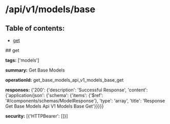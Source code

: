 # /api/v1/models/base

## Table of contents:
- [get](#get)

<a name="get" />
## get

**tags:** ['models']

**summary:** Get Base Models

**operationId:** get_base_models_api_v1_models_base_get

**responses:** {'200': {'description': 'Successful Response', 'content': {'application/json': {'schema': {'items': {'$ref': '#/components/schemas/ModelResponse'}, 'type': 'array', 'title': 'Response Get Base Models Api V1 Models Base Get'}}}}}

**security:** [{'HTTPBearer': []}]

